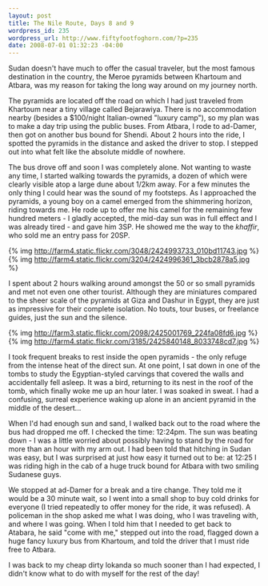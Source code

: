 ```yaml
--- 
layout: post
title: The Nile Route, Days 8 and 9
wordpress_id: 235
wordpress_url: http://www.fiftyfootfoghorn.com/?p=235
date: 2008-07-01 01:32:23 -04:00
---
```

Sudan doesn't have much to offer the casual traveler, but the most famous destination in the country, the Meroe pyramids between Khartoum and Atbara, was my reason for taking the long way around on my journey north.

The pyramids are located off the road on which I had just traveled from Khartoum near a tiny village called Bejarawiya. There is no accommodation nearby (besides a $100/night Italian-owned "luxury camp"), so my plan was to make a day trip using the public buses. From Atbara, I rode to ad-Damer, then got on another bus bound for Shendi. About 2 hours into the ride, I spotted the pyramids in the distance and asked the driver to stop. I stepped out into what felt like the absolute middle of nowhere.

The bus drove off and soon I was completely alone. Not wanting to waste any time, I started walking towards the pyramids, a dozen of which were clearly visible atop a large dune about 1/2km away. For a few minutes the only thing I could hear was the sound of my footsteps. As I approached the pyramids, a young boy on a camel emerged from the shimmering horizon, riding towards me. He rode up to offer me his camel for the remaining few hundred meters - I gladly accepted, the mid-day sun was in full effect and I was already tired - and gave him 3SP. He showed me the way to the <em>khaffir</em>, who sold me an entry pass for 20SP.

{% img http://farm4.static.flickr.com/3048/2424993733_010bd11743.jpg %} {% img http://farm4.static.flickr.com/3204/2424996361_3bcb2878a5.jpg %} 

I spent about 2 hours walking around amongst the 50 or so small pyramids and met not even one other tourist. Although they are miniatures compared to the sheer scale of the pyramids at Giza and Dashur in Egypt, they are just as impressive for their complete isolation. No touts, tour buses, or freelance guides, just the sun and the silence.

{% img http://farm3.static.flickr.com/2098/2425001769_224fa08fd6.jpg %} {% img http://farm4.static.flickr.com/3185/2425840148_8033748cd7.jpg %} 

I took frequent breaks to rest inside the open pyramids - the only refuge from the intense heat of the direct sun. At one point, I sat down in one of the tombs to study the Egyptian-styled carvings that covered the walls and accidentally fell asleep. It was a bird, returning to its nest in the roof of the tomb, which finally woke me up an hour later. I was soaked in sweat. I had a confusing, surreal experience waking up alone in an ancient pyramid in the middle of the desert...

When I'd had enough sun and sand, I walked back out to the road where the bus had dropped me off. I checked the time: 12:24pm. The sun was beating down - I was a little worried about possibly having to stand by the road for more than an hour with my arm out. I had been told that hitching in Sudan was easy, but I was surprised at just how easy it turned out to be: at 12:25 I was riding high in the cab of a huge truck bound for Atbara with two smiling Sudanese guys.

We stopped at ad-Damer for a break and a tire change. They told me it would be a 30 minute wait, so I went into a small shop to buy cold drinks for everyone (I tried repeatedly to offer money for the ride, it was refused). A policeman in the shop asked me what I was doing, who I was traveling with, and where I was going. When I told him that I needed to get back to Atabara, he said "come with me," stepped out into the road, flagged down a huge fancy luxury bus from Khartoum, and told the driver that I must ride free to Atbara.

I was back to my cheap dirty lokanda so much sooner than I had expected, I didn't know what to do with myself for the rest of the day!

